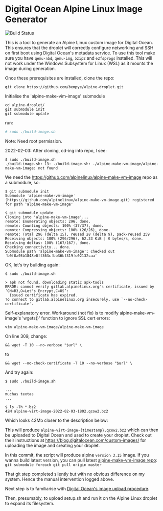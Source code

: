 # Digital Ocean Alpine Linux Image Generator

![Build Status](https://github.com/benpye/alpine-droplet/actions/workflows/build.yml/badge.svg?branch=master)

This is a tool to generate an Alpine Linux custom image for Digital Ocean. This ensures that the droplet will correctly configure networking and SSH on first boot using Digital Ocean's metadata service. To use this tool make sure you have `qemu-nbd`, `qemu-img`, `bzip2` and `e2fsprogs` installed. This will not work under the Windows Subsystem for Linux (WSL) as it mounts the image during generation.

Once these prerequisites are installed, clone the repo:
```
git clone https://github.com/benpye/alpine-droplet.git
```
Initialise the 'alpine-make-vim-image' submodule

```
cd alpine-droplet/
git submodule init
git submodule update
```

run:

```bash
# sudo ./build-image.sh
```

Note: Need root permission.

2022-02-03: After cloning, cd-ing into repo, I see:
```
$ sudo ./build-image.sh 
./build-image.sh: 13: ./build-image.sh: ./alpine-make-vm-image/alpine-make-vm-image: not found
```

We need the https://github.com/alpinelinux/alpine-make-vm-image repo as a submodule, so:

```
$ git submodule init
Submodule 'alpine-make-vm-image' (https://github.com/alpinelinux/alpine-make-vm-image.git) registered for path 'alpine-make-vm-image'

$ git submodule update
Cloning into 'alpine-make-vm-image'...
remote: Enumerating objects: 296, done.
remote: Counting objects: 100% (37/37), done.
remote: Compressing objects: 100% (26/26), done.
remote: Total 296 (delta 15), reused 28 (delta 9), pack-reused 259
Receiving objects: 100% (296/296), 62.33 KiB | 0 bytes/s, done.
Resolving deltas: 100% (167/167), done.
Checking connectivity... done.
Submodule path 'alpine-make-vm-image': checked out 'b0f0a05b1848e0ff363cfbb36bf319fc02132caa'
```

OK, let's try building again:

```
$ sudo ./build-image.sh 

> apk not found, downloading static apk-tools
ERROR: cannot verify gitlab.alpinelinux.org's certificate, issued by ‘CN=R3,O=Let's Encrypt,C=US’:
  Issued certificate has expired.
To connect to gitlab.alpinelinux.org insecurely, use `--no-check-certificate'.
```

Self-explanatory error. Workaround (not fix) is to modify alpine-make-vm-image's 'wgets()' function to ignore SSL cert errors:

```
vim alpine-make-vm-image/alpine-make-vm-image
```
On line 309, change:
```
&& wget -T 10 --no-verbose "$url" \
```
to
```
&& wget --no-check-certificate -T 10 --no-verbose "$url" \
```
And try again:

```
$ sudo ./build-image.sh 

...
muchas textas
...

$ ls -lh *.bz2
42M alpine-virt-image-2022-02-03-1802.qcow2.bz2
```

Which looks 42Mb closer to the description below:

This will produce `alpine-virt-image-{timestamp}.qcow2.bz2` which can then be uploaded to Digital Ocean and used to create your droplet. Check out their instructions at https://blog.digitalocean.com/custom-images/ for uploading the image and creating your droplet.

In this commit, the script will produce alpine `version 3.15` image. If you wanna build latest version, you can pull latest [alpine-make-vm-image repo](https://github.com/alpinelinux/alpine-make-vm-image): `git submodule foreach git pull origin master`

That git step completed silently but with no obvious difference on my system. Hence the manual intervention logged above.

Next step is to familiarise with [Digital Ocean's image upload procedure](https://docs.digitalocean.com/products/images/custom-images/how-to/upload/).

Then, presumably, to upload setup.sh and run it on the Alpine Linux droplet to expand its filesystem.
